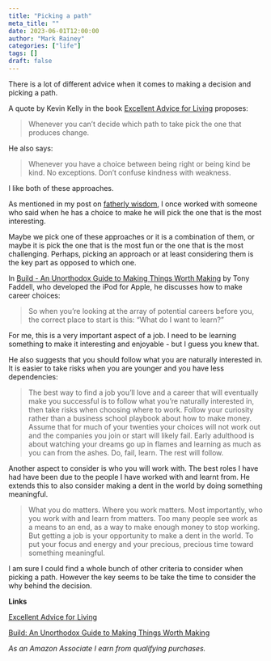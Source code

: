 ```yaml
---
title: "Picking a path"
meta_title: ""
date: 2023-06-01T12:00:00
author: "Mark Rainey"
categories: ["life"]
tags: []
draft: false
---
```


There is a lot of different advice when it comes to making a decision and picking a path.


A quote by Kevin Kelly in the book [Excellent Advice for Living](https://amzn.to/3WLHCgj) proposes:

> Whenever you can’t decide which path to take pick the one that produces change.

He also says:

> Whenever you have a choice between being right or being kind be kind. No exceptions. Don’t confuse kindness with weakness.

I like both of these approaches.

As mentioned in my post on [fatherly wisdom](/posts/fatherlywisdom/), I once worked with someone who said when he has a choice to make he will pick the one that is the most interesting. 

Maybe we pick one of these approaches or it is a combination of them, or maybe it is pick the one that is the most fun or the one that is the most challenging. Perhaps, picking an approach or at least considering them is the key part as opposed to which one.

In [Build - An Unorthodox Guide to Making Things Worth Making](https://amzn.to/43Aktji) by Tony Faddell, who developed the iPod for Apple, he discusses how to make career choices:

> So when you’re looking at the array of potential careers before you, the correct place to start is this: “What do I want to learn?”

For me, this is a very important aspect of a job. I need to be learning something to make it interesting and enjoyable - but I guess you knew that.

He also suggests that you should follow what you are naturally interested in. It is easier to take risks when you are younger and you have less dependencies:

> The best way to find a job you’ll love and a career that will eventually make you successful is to follow what you’re naturally interested in, then take risks when choosing where to work. Follow your curiosity rather than a business school playbook about how to make money. Assume that for much of your twenties your choices will not work out and the companies you join or start will likely fail. Early adulthood is about watching your dreams go up in flames and learning as much as you can from the ashes. Do, fail, learn. The rest will follow.

Another aspect to consider is who you will work with. The best roles I have had have been due to the people I have worked with and learnt from. He extends this to also consider making a dent in the world by doing something meaningful.

> What you do matters. Where you work matters. Most importantly, who you work with and learn from matters. Too many people see work as a means to an end, as a way to make enough money to stop working. But getting a job is your opportunity to make a dent in the world. To put your focus and energy and your precious, precious time toward something meaningful.

I am sure I could find a whole bunch of other criteria to consider when picking a path. However the key seems to be take the time to consider the why behind the decision.

__Links__

[Excellent Advice for Living](https://amzn.to/3WLHCgj)

[Build: An Unorthodox Guide to Making Things Worth Making](https://amzn.to/43Aktji)

*As an Amazon Associate I earn from qualifying purchases.*



